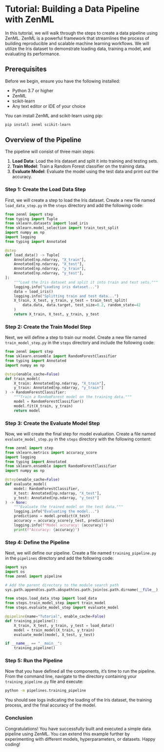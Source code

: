 # Tutorial: Building a Data Pipeline with ZenML

In this tutorial, we will walk through the steps to create a data pipeline using ZenML. ZenML is a powerful framework that streamlines the process of building reproducible and scalable machine learning workflows. We will utilize the Iris dataset to demonstrate loading data, training a model, and evaluating its performance.

## Prerequisites

Before we begin, ensure you have the following installed:

- Python 3.7 or higher
- ZenML
- scikit-learn
- Any text editor or IDE of your choice

You can install ZenML and scikit-learn using pip:

```bash
pip install zenml scikit-learn
```

## Overview of the Pipeline

The pipeline will consist of three main steps:

1. **Load Data**: Load the Iris dataset and split it into training and testing sets.
2. **Train Model**: Train a Random Forest classifier on the training data.
3. **Evaluate Model**: Evaluate the model using the test data and print out the accuracy.

### Step 1: Create the Load Data Step

First, we will create a step to load the Iris dataset. Create a new file named `load_data_step.py` in the `steps` directory and add the following code:

```python
from zenml import step
from typing import Tuple
from sklearn.datasets import load_iris
from sklearn.model_selection import train_test_split
import numpy as np
import logging
from typing import Annotated

@step
def load_data() -> Tuple[
    Annotated[np.ndarray, "X_train"],
    Annotated[np.ndarray, "X_test"],
    Annotated[np.ndarray, "y_train"],
    Annotated[np.ndarray, "y_test"],
]:
    """Load the Iris dataset and split it into train and test sets."""
    logging.info("Loading iris dataset...")
    data = load_iris()
    logging.info("Splitting train and test data...")
    X_train, X_test, y_train, y_test = train_test_split(
        data.data, data.target, test_size=0.2, random_state=42
    )
    return X_train, X_test, y_train, y_test
```

### Step 2: Create the Train Model Step

Next, we will define a step to train our model. Create a new file named `train_model_step.py` in the `steps` directory and include the following code:

```python
from zenml import step
from sklearn.ensemble import RandomForestClassifier
from typing import Annotated
import numpy as np

@step(enable_cache=False)
def train_model(
    X_train: Annotated[np.ndarray, "X_train"],
    y_train: Annotated[np.ndarray, "y_train"]
) -> RandomForestClassifier:
    """Train a RandomForest model on the training data."""
    model = RandomForestClassifier()
    model.fit(X_train, y_train)
    return model
```

### Step 3: Create the Evaluate Model Step

Now, we will create the final step for model evaluation. Create a file named `evaluate_model_step.py` in the `steps` directory with the following content:

```python
from zenml import step
from sklearn.metrics import accuracy_score
import logging
from typing import Annotated
from sklearn.ensemble import RandomForestClassifier
import numpy as np

@step(enable_cache=False)
def evaluate_model(
    model: RandomForestClassifier,
    X_test: Annotated[np.ndarray, "X_test"],
    y_test: Annotated[np.ndarray, "y_test"]
) -> None:
    """Evaluate the trained model on the test data."""
    logging.info("Evaluating the model...")
    predictions = model.predict(X_test)
    accuracy = accuracy_score(y_test, predictions)
    logging.info(f"Model accuracy: {accuracy}")
    print(f"Accuracy: {accuracy}")
```

### Step 4: Define the Pipeline

Next, we will define our pipeline. Create a file named `training_pipeline.py` in the `pipelines` directory and add the following code:

```python
import sys
import os
from zenml import pipeline

# Add the parent directory to the module search path
sys.path.append(os.path.abspath(os.path.join(os.path.dirname(__file__), '..')))

from steps.load_data_step import load_data
from steps.train_model_step import train_model
from steps.evaluate_model_step import evaluate_model

@pipeline(name="Tutorial", enable_cache=False)
def training_pipeline():
    X_train, X_test, y_train, y_test = load_data()
    model = train_model(X_train, y_train)
    evaluate_model(model, X_test, y_test)

if __name__ == "__main__":
    training_pipeline()
```

### Step 5: Run the Pipeline

Now that you have defined all the components, it’s time to run the pipeline. From the command line, navigate to the directory containing your `training_pipeline.py` file and execute:

```bash
python -m pipelines.training_pipeline
```

You should see logs indicating the loading of the Iris dataset, the training process, and the final accuracy of the model.

### Conclusion

Congratulations! You have successfully built and executed a simple data pipeline using ZenML. You can extend this example further by experimenting with different models, hyperparameters, or datasets. Happy coding!